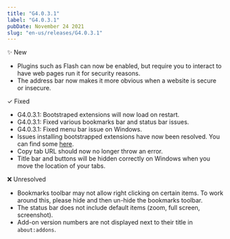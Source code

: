 ```yaml
---
title: "G4.0.3.1"
label: "G4.0.3.1"
pubDate: November 24 2021
slug: "en-us/releases/G4.0.3.1"
---
```


✨ New

* Plugins such as Flash can now be enabled, but require you to interact to have web pages run it for security reasons.
* The address bar now makes it more obvious when a website is secure or insecure.

✓ Fixed

* G4.0.3.1: Bootstraped extensions will now load on restart.
* G4.0.3.1: Fixed various bookmarks bar and status bar issues.
* G4.0.3.1: Fixed menu bar issue on Windows.
* Issues installing bootstrapped extensions have now been resolved. You can find some [here](https://github.com/xiaoxiaoflood/firefox-scripts/tree/master/extensions).
* Copy tab URL should now no longer throw an error.
* Title bar and buttons will be hidden correctly on Windows when you move the location of your tabs.

❌ Unresolved

* Bookmarks toolbar may not allow right clicking on certain items. To work around this, please hide and then un-hide the bookmarks toolbar.
* The status bar does not include default items (zoom, full screen, screenshot).
* Add-on version numbers are not displayed next to their title in `about:addons`.
